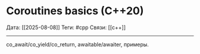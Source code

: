 # Coroutines basics (C++20)

Дата: [[2025-08-08]]
Теги: #cpp
Связи: [[c++]]

---

co_await/co_yield/co_return, awaitable/awaiter, примеры.
